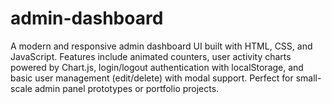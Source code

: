 # admin-dashboard
A modern and responsive admin dashboard UI built with HTML, CSS, and JavaScript. Features include animated counters, user activity charts powered by Chart.js, login/logout authentication with localStorage, and basic user management (edit/delete) with modal support. Perfect for small-scale admin panel prototypes or portfolio projects.
